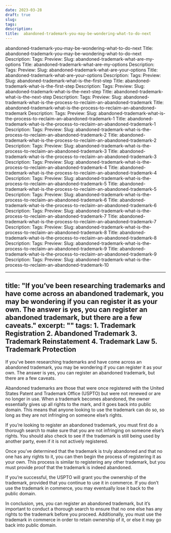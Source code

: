 ```yaml
---
date: 2023-03-28
draft: true
slug: 
tags: 
description: 
title:  abandoned-trademark-you-may-be-wondering-what-to-do-next
---
```

abandoned-trademark-you-may-be-wondering-what-to-do-next
Title: abandoned-trademark-you-may-be-wondering-what-to-do-next
Description:
Tags:
Preview:
Slug: abandoned-trademark-what-are-my-options
Title: abandoned-trademark-what-are-my-options
Description:
Tags:
Preview:
Slug: abandoned-trademark-what-are-your-options
Title: abandoned-trademark-what-are-your-options
Description:
Tags:
Preview:
Slug: abandoned-trademark-what-is-the-first-step
Title: abandoned-trademark-what-is-the-first-step
Description:
Tags:
Preview:
Slug: abandoned-trademark-what-is-the-next-step
Title: abandoned-trademark-what-is-the-next-step
Description:
Tags:
Preview:
Slug: abandoned-trademark-what-is-the-process-to-reclaim-an-abandoned-trademark
Title: abandoned-trademark-what-is-the-process-to-reclaim-an-abandoned-trademark
Description:
Tags:
Preview:
Slug: abandoned-trademark-what-is-the-process-to-reclaim-an-abandoned-trademark-1
Title: abandoned-trademark-what-is-the-process-to-reclaim-an-abandoned-trademark-1
Description:
Tags:
Preview:
Slug: abandoned-trademark-what-is-the-process-to-reclaim-an-abandoned-trademark-2
Title: abandoned-trademark-what-is-the-process-to-reclaim-an-abandoned-trademark-2
Description:
Tags:
Preview:
Slug: abandoned-trademark-what-is-the-process-to-reclaim-an-abandoned-trademark-3
Title: abandoned-trademark-what-is-the-process-to-reclaim-an-abandoned-trademark-3
Description:
Tags:
Preview:
Slug: abandoned-trademark-what-is-the-process-to-reclaim-an-abandoned-trademark-4
Title: abandoned-trademark-what-is-the-process-to-reclaim-an-abandoned-trademark-4
Description:
Tags:
Preview:
Slug: abandoned-trademark-what-is-the-process-to-reclaim-an-abandoned-trademark-5
Title: abandoned-trademark-what-is-the-process-to-reclaim-an-abandoned-trademark-5
Description:
Tags:
Preview:
Slug: abandoned-trademark-what-is-the-process-to-reclaim-an-abandoned-trademark-6
Title: abandoned-trademark-what-is-the-process-to-reclaim-an-abandoned-trademark-6
Description:
Tags:
Preview:
Slug: abandoned-trademark-what-is-the-process-to-reclaim-an-abandoned-trademark-7
Title: abandoned-trademark-what-is-the-process-to-reclaim-an-abandoned-trademark-7
Description:
Tags:
Preview:
Slug: abandoned-trademark-what-is-the-process-to-reclaim-an-abandoned-trademark-8
Title: abandoned-trademark-what-is-the-process-to-reclaim-an-abandoned-trademark-8
Description:
Tags:
Preview:
Slug: abandoned-trademark-what-is-the-process-to-reclaim-an-abandoned-trademark-9
Title: abandoned-trademark-what-is-the-process-to-reclaim-an-abandoned-trademark-9
Description:
Tags:
Preview:
Slug: abandoned-trademark-what-is-the-process-to-reclaim-an-abandoned-trademark-10

---
title: "If you’ve been researching trademarks and have come across an abandoned trademark, you may be wondering if you can register it as your own. The answer is yes, you can register an abandoned trademark, but there are a few caveats."
excerpt: ""
tags: 1. Trademark Registration
2. Abandoned Trademark
3. Trademark Reinstatement
4. Trademark Law
5. Trademark Protection
---

If you’ve been researching trademarks and have come across an abandoned trademark, you may be wondering if you can register it as your own. The answer is yes, you can register an abandoned trademark, but there are a few caveats.

Abandoned trademarks are those that were once registered with the United States Patent and Trademark Office (USPTO) but were not renewed or are no longer in use. When a trademark becomes abandoned, the owner essentially gives up all rights to the mark, and it goes back into public domain. This means that anyone looking to use the trademark can do so, so long as they are not infringing on someone else’s rights.

If you’re looking to register an abandoned trademark, you must first do a thorough search to make sure that you are not infringing on someone else’s rights. You should also check to see if the trademark is still being used by another party, even if it is not actively registered.

Once you’ve determined that the trademark is truly abandoned and that no one has any rights to it, you can then begin the process of registering it as your own. This process is similar to registering any other trademark, but you must provide proof that the trademark is indeed abandoned.

If you’re successful, the USPTO will grant you the ownership of the trademark, provided that you continue to use it in commerce. If you don’t use the trademark in commerce, you may eventually lose it back to the public domain.

In conclusion, yes, you can register an abandoned trademark, but it’s important to conduct a thorough search to ensure that no one else has any rights to the trademark before you proceed. Additionally, you must use the trademark in commerce in order to retain ownership of it, or else it may go back into public domain.